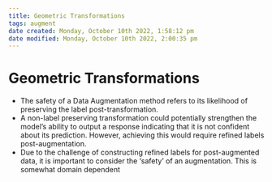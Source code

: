 ```yaml
---
title: Geometric Transformations
tags: augment
date created: Monday, October 10th 2022, 1:58:12 pm
date modified: Monday, October 10th 2022, 2:00:35 pm
---
```


# Geometric Transformations
- The safety of a Data Augmentation method refers to its likelihood of preserving the label post-transformation.
- A non-label preserving transformation could potentially strengthen the model’s ability to output a response indicating that it is not confident about its prediction. However, achieving this would require refined labels post-augmentation.
- Due to the challenge of constructing refined labels for post-augmented data, it is important to consider the ‘safety’ of an augmentation. This is somewhat domain dependent

